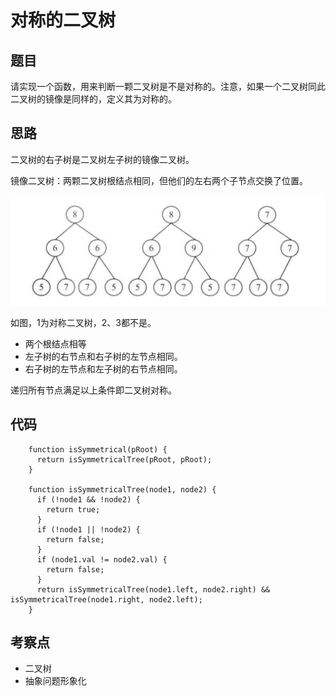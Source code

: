 # 对称的二叉树

## 题目

请实现一个函数，用来判断一颗二叉树是不是对称的。注意，如果一个二叉树同此二叉树的镜像是同样的，定义其为对称的。

## 思路

二叉树的右子树是二叉树左子树的镜像二叉树。

镜像二叉树：两颗二叉树根结点相同，但他们的左右两个子节点交换了位置。

![foo](./2.png)

如图，1为对称二叉树，2、3都不是。

-   两个根结点相等
-   左子树的右节点和右子树的左节点相同。
-   右子树的左节点和左子树的右节点相同。

递归所有节点满足以上条件即二叉树对称。

## 代码

```
    function isSymmetrical(pRoot) {
      return isSymmetricalTree(pRoot, pRoot);
    }

    function isSymmetricalTree(node1, node2) {
      if (!node1 && !node2) {
        return true;
      }
      if (!node1 || !node2) {
        return false;
      }
      if (node1.val != node2.val) {
        return false;
      }
      return isSymmetricalTree(node1.left, node2.right) && isSymmetricalTree(node1.right, node2.left);
    }
```

## 考察点

-   二叉树
-   抽象问题形象化
